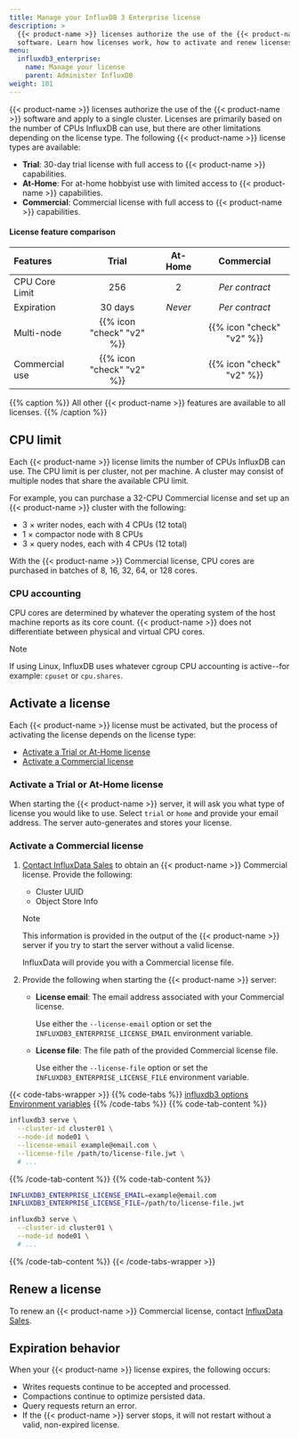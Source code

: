```yaml
---
title: Manage your InfluxDB 3 Enterprise license
description: >
  {{< product-name >}} licenses authorize the use of the {{< product-name >}}
  software. Learn how licenses work, how to activate and renew licenses, and more.
menu:
  influxdb3_enterprise:
    name: Manage your license
    parent: Administer InfluxDB
weight: 101
---
```


{{< product-name >}} licenses authorize the use of the {{< product-name >}}
software and apply to a single cluster. Licenses are primarily based on the
number of CPUs InfluxDB can use, but there are other limitations depending on
the license type. The following {{< product-name >}} license types are available:

- **Trial**: 30-day trial license with full access to {{< product-name >}} capabilities.
- **At-Home**: For at-home hobbyist use with limited access to {{< product-name >}} capabilities.
- **Commercial**: Commercial license with full access to {{< product-name >}} capabilities.

#### License feature comparison

| Features       |           Trial           | At-Home |        Commercial         |
| :------------- | :-----------------------: | :-----: | :-----------------------: |
| CPU Core Limit |            256            |    2    |      _Per contract_       |
| Expiration     |          30 days          | _Never_ |      _Per contract_       |
| Multi-node     | {{% icon "check" "v2" %}} |         | {{% icon "check" "v2" %}} |
| Commercial use | {{% icon "check" "v2" %}} |         | {{% icon "check" "v2" %}} |

{{% caption %}}
All other {{< product-name >}} features are available to all licenses.
{{% /caption %}}

## CPU limit

Each {{< product-name >}} license limits the number of CPUs InfluxDB can use.
The CPU limit is per cluster, not per machine. A cluster may consist of
multiple nodes that share the available CPU limit.

For example, you can purchase a 32-CPU Commercial license and set up an
{{< product-name >}} cluster with the following:

- 3 × writer nodes, each with 4 CPUs (12 total)
- 1 × compactor node with 8 CPUs
- 3 × query nodes, each with 4 CPUs (12 total)

With the {{< product-name >}} Commercial license, CPU cores are purchased in
batches of 8, 16, 32, 64, or 128 cores.

### CPU accounting

CPU cores are determined by whatever the operating system of the host machine
reports as its core count. {{< product-name >}} does not differentiate between
physical and virtual CPU cores.

> [!Note]
> If using Linux, InfluxDB uses whatever cgroup CPU accounting is active--for
> example: `cpuset` or `cpu.shares`.

## Activate a license

Each {{< product-name >}} license must be activated, but the process of activating
the license depends on the license type:

- [Activate a Trial or At-Home license](#activate-a-trial-or-at-home-license)
- [Activate a Commercial license](#activate-a-commercial-license)

### Activate a Trial or At-Home license

When starting the {{< product-name >}} server, it will ask you what type of
license you would like to use. Select `trial` or `home` and provide your
email address. The server auto-generates and stores your license.

### Activate a Commercial license

1.  [Contact InfluxData Sales](https://influxdata.com/contact-sales/) to obtain
    an {{< product-name >}} Commercial license. Provide the following:

    - Cluster UUID
    - Object Store Info

    > [!Note]
    > This information is provided in the output of the {{< product-name >}}
    > server if you try to start the server without a valid license.

    InfluxData will provide you with a Commercial license file.

2.  Provide the following when starting the {{< product-name >}} server:

    - **License email**: The email address associated with your Commercial license.
      
      Use either the `--license-email` option or set the
      `INFLUXDB3_ENTERPRISE_LICENSE_EMAIL` environment variable.

    - **License file**: The file path of the provided Commercial license file.
      
      Use either the `--license-file` option or set the
      `INFLUXDB3_ENTERPRISE_LICENSE_FILE` environment variable.

{{< code-tabs-wrapper >}}
{{% code-tabs %}}
[influxdb3 options](#)
[Environment variables](#)
{{% /code-tabs %}}
{{% code-tab-content %}}
<!------------------------ BEGIN INFLUXDB3 CLI OPTIONS ------------------------>
<!-- pytest.mark.skip -->
```bash
influxdb3 serve \
  --cluster-id cluster01 \
  --node-id node01 \
  --license-email example@email.com \
  --license-file /path/to/license-file.jwt \
  # ...
```
<!------------------------- END INFLUXDB3 CLI OPTIONS ------------------------->
{{% /code-tab-content %}}
{{% code-tab-content %}}
<!------------------------ BEGIN ENVIRONMENT VARIABLES ------------------------>
<!-- pytest.mark.skip -->
```bash
INFLUXDB3_ENTERPRISE_LICENSE_EMAIL=example@email.com
INFLUXDB3_ENTERPRISE_LICENSE_FILE=/path/to/license-file.jwt

influxdb3 serve \
  --cluster-id cluster01 \
  --node-id node01 \
  # ...
```
<!------------------------- END ENVIRONMENT VARIABLES ------------------------->
{{% /code-tab-content %}}
{{< /code-tabs-wrapper >}}

## Renew a license

To renew an {{< product-name >}} Commercial license, contact
[InfluxData Sales](https://influxdata.com/contact-sales/).

## Expiration behavior

When your {{< product-name >}} license expires, the following occurs:

- Writes requests continue to be accepted and processed.
- Compactions continue to optimize persisted data.
- Query requests return an error.
- If the {{< product-name >}} server stops, it will not restart without a valid,
  non-expired license.
